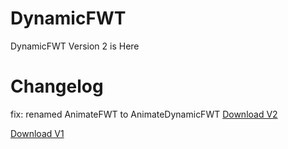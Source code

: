 # DynamicFWT
DynamicFWT Version 2 is Here

# Changelog
fix: renamed AnimateFWT to AnimateDynamicFWT
<a href="https://github.com/BrandonAI2/DynamicFWT/raw/main/dynamic-f-w-t/com.brandonang.dynamicfwt-v2.aix">Download V2</a>

<a href="https://github.com/BrandonAI2/DynamicFWT/raw/main/dynamic-f-w-t/out/com.brandonang.dynamicfwt">Download V1</a>

